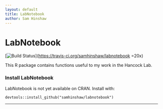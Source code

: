 ```yaml
---
layout: default
title: LabNotebook
author: Sam Hinshaw
---
```

# LabNotebook

[![Build Status](https://travis-ci.org/samhinshaw/labnotebook.svg?branch=master)](https://travis-ci.org/samhinshaw/labnotebook =20x)

This R package contains functions useful to my work in the Hancock Lab.

### Install LabNotebook

LabNotebook is not yet available on CRAN. Install with:
```
devtools::install_github("samhinshaw/labnotebook")
```


********
